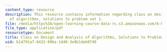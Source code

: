 ```yaml
---
content_type: resource
description: This resource contains information regarding class on design and analysis
  of algorithms, solutions to problem set 1.
file: /media/https%3A/open-learning-course-data-rc.s3.amazonaws.com/6-046j-design-and-analysis-of-algorithms-spring-2015/b14791a78432996a1d403e8b1deb0749_MIT6_046JS15_pset1sols.pdf
file_type: application/pdf
resourcetype: Document
title: Class on Design and Analysis of Algorithms, Solutions to Problem Set 1
uid: b14791a7-8432-996a-1d40-3e8b1deb0749
---
```

